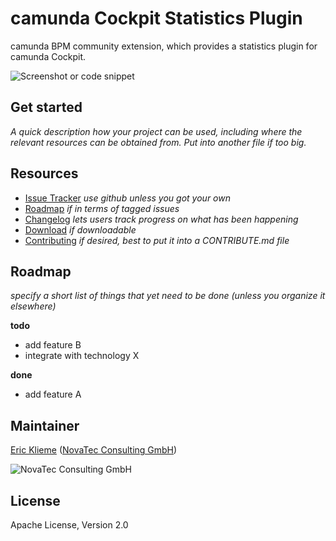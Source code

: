 camunda Cockpit Statistics Plugin
=================================

camunda BPM community extension, which provides a statistics plugin for camunda Cockpit.

![Screenshot or code snippet](http://placehold.it/550x350&text=Image%20or%20code%20snippet%20if%20applicable)


## Get started

_A quick description how your project can be used, including where the relevant resources can be obtained from.
Put into another file if too big._


## Resources

* [Issue Tracker](link-to-issue-tracker) _use github unless you got your own_
* [Roadmap](link-to-issue-tracker-filter) _if in terms of tagged issues_
* [Changelog](link-to-changelog) _lets users track progress on what has been happening_
* [Download](link-to-downloadable-archive) _if downloadable_
* [Contributing](link-to-contribute-guide) _if desired, best to put it into a CONTRIBUTE.md file_


## Roadmap

_specify a short list of things that yet need to be done (unless you organize it elsewhere)_

**todo**
- add feature B
- integrate with technology X

**done**
- add feature A


## Maintainer

[Eric Klieme](https://github.com/eklieme) ([NovaTec Consulting GmbH](http://www.novatec-gmbh.de/))

![NovaTec Consulting GmbH](http://www.novatec-gmbh.de/fileadmin/styles/novatec_v5.5/images/header-logo.jpg)

## License

Apache License, Version 2.0